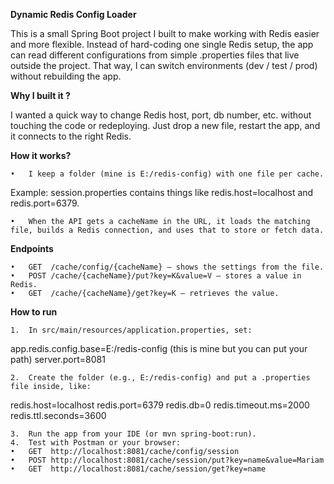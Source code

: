 
**Dynamic Redis Config Loader**

This is a small Spring Boot project I built to make working with Redis easier and more flexible.
Instead of hard-coding one single Redis setup, the app can read different configurations from simple .properties files that live outside the project. That way, I can switch environments (dev / test / prod) without rebuilding the app.

**Why I built it ?**


I wanted a quick way to change Redis host, port, db number, etc. without touching the code or redeploying. Just drop a new file, restart the app, and it connects to the right Redis.

**How it works?**

	•	I keep a folder (mine is E:/redis-config) with one file per cache.
Example: session.properties contains things like redis.host=localhost and redis.port=6379.

	•	When the API gets a cacheName in the URL, it loads the matching file, builds a Redis connection, and uses that to store or fetch data.

**Endpoints**

    •	GET  /cache/config/{cacheName} – shows the settings from the file.
	•	POST /cache/{cacheName}/put?key=K&value=V – stores a value in Redis.
	•	GET  /cache/{cacheName}/get?key=K – retrieves the value.

**How to run**

	1.	In src/main/resources/application.properties, set:

app.redis.config.base=E:/redis-config (this is mine but you can put your path)
server.port=8081


	2.	Create the folder (e.g., E:/redis-config) and put a .properties file inside, like:

redis.host=localhost
redis.port=6379
redis.db=0
redis.timeout.ms=2000
redis.ttl.seconds=3600


	3.	Run the app from your IDE (or mvn spring-boot:run).
	4.	Test with Postman or your browser:
	•	GET  http://localhost:8081/cache/config/session
	•	POST http://localhost:8081/cache/session/put?key=name&value=Mariam
	•	GET  http://localhost:8081/cache/session/get?key=name
